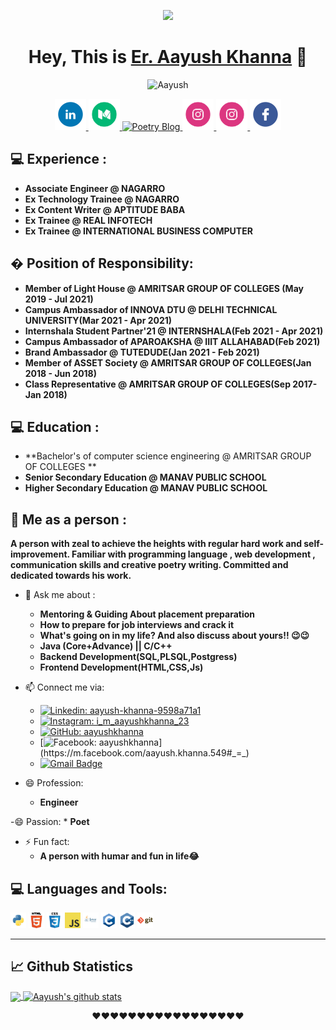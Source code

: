 <p align="center">
  <img src="https://github.com/thompsonemerson/thompsonemerson/raw/master/cover-thompson.png" height="200"/>
</p>

<h1 align="center">Hey, This is <a href="https://www.linkedin.com/in/aayush-khanna-9598a71a1">Er. Aayush Khanna</a> 👋</h1>

<p align="center"> <img src="https://komarev.com/ghpvc/?username=aayushkhanna&label=Views&color=blue&style=plastic" alt="Aayush" width="100" /> </p>

<p align="center">
<a href="https://www.linkedin.com/in/aayush-khanna-9598a71a1">
  <img src="https://github.com/aritraroy/social-icons/blob/master/linkedin-icon.png?raw=true" width="50" alt="LinkedIn" />
</a>
<a href="https://www.miraquill.com/aayush999">
  <img src="https://github.com/aritraroy/social-icons/blob/master/medium-icon.png?raw=true" width="50" alt="Mirakee Poetry Page" />
</a>
<a href="https://mypoetryblog1999.blogspot.com/?m=1">
  <img src="https://www.shutterstock.com/image-vector/blog-message-speech-balloon-line-flat-615709163?irclickid=wfbV-N2HOxyIRk7SgIy9Jyc5UkBXluTdq2oEVw0&irgwc=1&utm_medium=Affiliate&utm_campaign=Icons8&utm_source=2052558&utm_term=&c3ch=Affiliate&c3nid=IR-2052558?raw=true" width="50" alt="Poetry Blog" />
</a>
<a href="https://www.instagram.com/i_m_aayushkhanna_23/">
  <img src="https://github.com/aritraroy/social-icons/blob/master/instagram-icon.png?raw=true" width="50" alt="Instagram Official Account" />
</a>
<a href="hhttps://www.instagram.com/worddreamer1999/">
  <img src="https://github.com/aritraroy/social-icons/blob/master/instagram-icon.png?raw=true" width="50" alt="Instagram Poetry Page" />
</a>
<a href="https://m.facebook.com/aayush.khanna.549#_=_">
  <img src="https://github.com/aritraroy/social-icons/blob/master/facebook-icon.png?raw=true" width="50" alt="Facebook Account" />
</a>

</p>

## 💻 Experience :

* **Associate Engineer @ NAGARRO**
* **Ex Technology Trainee @ NAGARRO**
* **Ex Content Writer @ APTITUDE BABA**
* **Ex Trainee @ REAL INFOTECH**
* **Ex Trainee @ INTERNATIONAL BUSINESS COMPUTER**

## � Position of Responsibility:

* **Member of Light House @ AMRITSAR GROUP OF COLLEGES (May 2019 - Jul 2021)**
* **Campus Ambassador of INNOVA DTU @ DELHI TECHNICAL UNIVERSITY(Mar 2021 - Apr 2021)**
* **Internshala Student Partner'21 @ INTERNSHALA(Feb 2021 - Apr 2021)**
* **Campus Ambassador of APAROAKSHA  @ IIIT ALLAHABAD(Feb 2021)**
* **Brand Ambassador @ TUTEDUDE(Jan 2021 - Feb 2021)**
* **Member of ASSET Society @ AMRITSAR GROUP OF COLLEGES(Jan 2018 - Jun 2018)**
* **Class Representative @ AMRITSAR GROUP OF COLLEGES(Sep 2017-Jan 2018)**

## 💻 Education :
* **Bachelor's of computer science engineering @ AMRITSAR GROUP OF COLLEGES **
* **Senior Secondary Education @ MANAV PUBLIC SCHOOL**
* **Higher Secondary Education @ MANAV PUBLIC SCHOOL**


<!--
**aayushkhanna/aayushkhanna** is a ✨ _special_ ✨ repository because its `README.md` (this file) appears on your GitHub profile.

Here are some ideas to get you started:
-->

## 🤡 Me as a person :

**A person with zeal to achieve the heights with regular hard work and self-improvement. 
Familiar with programming language , web development , communication skills and creative poetry writing.
Committed and dedicated towards his work.**

- 💬 Ask me about :
     * **Mentoring & Guiding About placement preparation**
     * **How to prepare for job interviews and crack it**
     * **What's going on in my life? And also discuss about yours!! 😉😉**
     * **Java (Core+Advance) || C/C++**
     * **Backend Development(SQL,PLSQL,Postgress)**
     * **Frontend Development(HTML,CSS,Js)**
     
- 📫 Connect me via: 
     *  [![Linkedin: aayush-khanna-9598a71a1](https://img.shields.io/badge/-aayushkhanna-blue?style=flat-square&logo=Linkedin&logoColor=white&link=https://www.linkedin.com/in/aayush-khanna-9598a71a1)](https://www.linkedin.com/in/aayush-khanna-9598a71a1)
     * [![Instagram: i_m_aayushkhanna_23](https://img.shields.io/badge/-aayushkhanna-blue?style=flat-square&logo=Instagram&logoColor=white&link=https://www.instagram.com/i_m_aayushkhanna_23)](https://www.instagram.com/i_m_aayushkhanna_23)
     * [![GitHub: aayushkhanna](https://img.shields.io/github/followers/aayushkhanna?label=follow&style=social)](https://github.com/aayushkhanna)
     * [![Facebook: aayushkhanna](https://img.shields.io/badge/-aayushkhanna-blue?style=flat-square&logo=Facebook&logoColor=white&link=https://m.facebook.com/aayush.khanna.549#_=_)](https://m.facebook.com/aayush.khanna.549#_=_)
     * [![Gmail Badge](https://img.shields.io/badge/-aayushkhanna1999@gmail.com-blue?style=flat-square&logo=Gmail&logoColor=white&link=mailto:aayushkhanna1999@gmail.com)](mailto:aayushkhanna1999@gmail.com)


- 😄 Profession: 
     * **Engineer**

 -😄 Passion: 
     * **Poet**
     
- ⚡ Fun fact: 
     * **A person with humar and fun in life😂**
   
     
## 💻 Languages and Tools:  

<code><img height="25" src="https://raw.githubusercontent.com/github/explore/80688e429a7d4ef2fca1e82350fe8e3517d3494d/topics/python/python.png"></code>
<code><img height="25" src="https://raw.githubusercontent.com/github/explore/80688e429a7d4ef2fca1e82350fe8e3517d3494d/topics/html/html.png"></code>
<code><img height="25" src="https://raw.githubusercontent.com/github/explore/80688e429a7d4ef2fca1e82350fe8e3517d3494d/topics/css/css.png"></code>
<code><img height="25" src="https://raw.githubusercontent.com/github/explore/80688e429a7d4ef2fca1e82350fe8e3517d3494d/topics/javascript/javascript.png"></code>
<code><img height="25" src="https://raw.githubusercontent.com/github/explore/80688e429a7d4ef2fca1e82350fe8e3517d3494d/topics/java/java.png"></code>
<code><img height="25" src="https://raw.githubusercontent.com/github/explore/80688e429a7d4ef2fca1e82350fe8e3517d3494d/topics/c/c.png"></code>
<code><img height="25" src="https://raw.githubusercontent.com/github/explore/80688e429a7d4ef2fca1e82350fe8e3517d3494d/topics/cpp/cpp.png"></code>
<code><img height="25" src="https://raw.githubusercontent.com/github/explore/80688e429a7d4ef2fca1e82350fe8e3517d3494d/topics/git/git.png"></code>

---
    
## 📈 Github Statistics 
<a href="https://github.com/aayushkhanna">
  <img align="center" src="https://github-readme-stats.vercel.app/api/top-langs/?username=aayushkhanna&theme=dark&hide_langs_below=1" />
</a>
<a href="https://github.com/aayushkhanna">
 <img align="center" src="https://github-readme-stats.vercel.app/api?username=aayushkhanna&&show_icons=true&title_color=ffffff&icon_color=bb2acf&text_color=daf7dc&bg_color=191919" alt="Aayush's github stats"/>
</a>

<div align="center">

❤️❤️❤️❤️❤️❤️❤️❤️❤️❤️❤️❤️❤️❤️❤️❤️❤️

</div>
